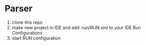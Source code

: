 # Parser 

1. clone this repo
2. make new project in IDE and add .run/RUN.xml to your IDE Run Configurations
3. start RUN configuration